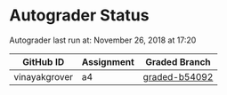 # Autograder Status
Autograder last run at: November 26, 2018 at 17:20

| GitHub ID | Assignment | Graded Branch |
|-----------|------------|---------------|
| vinayakgrover | a4 | [graded-b54092](https://github.com/Fall2018COMP401-001/a4-vinayakgrover/tree/graded-b54092) | 
